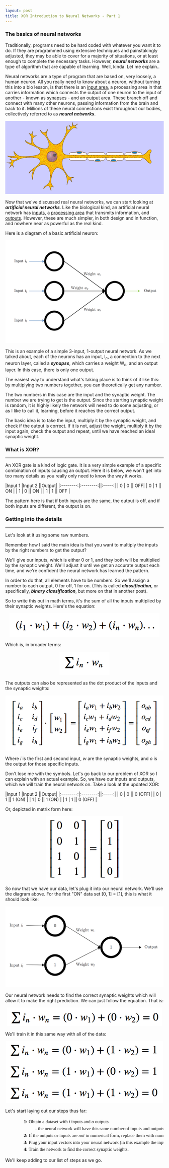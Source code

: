 ```yaml
---
layout: post
title: XOR Introduction to Neural Networks - Part 1
---
```

### The basics of neural networks
Traditionally, programs need to be hard coded with whatever you want it to do. If they are programmed using extensive techniques and painstakingly adjusted, they may be able to cover for a majority of situations, or at least enough to complete the necessary tasks. However, ***neural networks*** are a type of algorithm that are capable of learning. Well, kinda. Let me explain..

Neural networks are a type of program that are based on, very loosely, a human neuron. All you really need to know about a neuron, without turning this into a bio lesson, is that there is an <u>input area</u>, a processing area in that carries information which connects the output of one neuron to the input of another - known as <u>synapses</u> - and an <u>output</u> area. These branch off and connect with many other neurons, passing information from the brain and back to it. Millions of these neural connections exist throughout our bodies, collectively referred to as ***neural networks***.

<center> <img src="/images/neuron.gif" alt="Human Neuron Gif"/> </center>


Now that we've discussed real neural networks, we can start looking at ***artificial neural networks***. Like the biological kind, an artificial neural network has <u>inputs</u>, a <u>processing area</u> that transmits information, and <u>outputs</u>. However, these are much simpler, in both design and in function, and nowhere near as powerful as the real kind.

Here is a diagram of a basic artificial neuron:

<img src="/images/basicNN.png" alt="Basic Neuron"/>

This is an example of a simple 3-input, 1-output neural network. As we talked about, each of the neurons has an input, I<sub><i>n</i></sub>, a connection to the next neuron layer, called a ***synapse***, which carries a weight W<sub><i>n</i></sub>, and an output layer. In this case, there is only one output.

The easiest way to understand what's taking place is to think of it like this: by multiplying two numbers together, you can theoretically get any number.

The two numbers in this case are the input and the synaptic weight. The number we are trying to get is the output.
Since the starting synaptic weight is random, it is highly likely the network will need to do some adjusting, or as I like to call it, learning, before it reaches the correct output.

The basic idea is to take the input, multiply it by the synaptic weight, and check if the output is correct. If it is not, adjust the weight, multiply it by the input again, check the output and repeat, until we have reached an ideal synaptic weight.

### What is XOR?
-------------------------------
An XOR gate is a kind of logic gate. It is a very simple example of a specific combination of inputs causing an output. Here it is below, we won't get into too many details as you really only need to know the way it works.

|Input 1   |Input 2   ||Output|
|:--------:|:--------:||:-----:|
| 0        | 0        || OFF|
| 0        | 1        || ON |
| 1        | 0        || ON |
| 1        | 1        || OFF |

The pattern here is that if both inputs are the same, the output is off, and if both inputs are different, the output is on.

### Getting into the details
--------------------------------------
Let's look at it using some raw numbers.

Remember how I said the main idea is that you want to multiply the inputs by the right numbers to get the output?

We'll give our inputs, which is either 0 or 1, and they both will be multiplied by the synaptic weight. We'll adjust it until we get an accurate output each time, and we're confident the neural network has learned the pattern.

In order to do that, all elements have to be numbers. So we'll assign a number to each output, 0 for off, 1 for on. (This is called ***classification***, or specifically, ***binary classification***, but more on that in another post).

So to write this out in math terms, it's the sum of all the inputs multiplied by their synaptic weights. Here's the equation:

<center> <img src="/images/derive-equation.png" alt="inputs x weights"/> </center>

Which is, in broader terms:

<center> <img src="/images/equation.png" alt="inputs x weights"/> </center>

The outputs can also be represented as the dot product of the inputs and the synaptic weights:

<center> <img src="/images/messymatrix.png" alt="matrix of inputs x weights"/> </center>

Where $i$ is the first and second input, $w$ are the synaptic weights, and $o$ is the output for those specific inputs.

Don't lose me with the symbols. Let's go back to our problem of XOR so I can explain with an actual example. So, we have our inputs and outputs, which we will train the neural network on. Take a look at the updated XOR:

|Input 1   |Input 2   ||Output|
|:--------:|:--------:||:-----:|
| 0        | 0        || 0  (OFF)|
| 0        | 1        || 1  (ON) |
| 1        | 0        || 1  (ON) |
| 1        | 1        || 0  (OFF) |

Or, depicted in matrix form here:

<center> <img src="/images/matrix.png" alt="matrix of inputs/outputs"/> </center>

So now that we have our data, let's plug it into our neural network. We'll use the diagram above. For the first "ON" data set [0, 1] = [1], this is what it should look like:

<center> <img src="/images/inputNN.png" alt="Network with inputs and output"/> </center>

Our neural network needs to find the correct synaptic weights which will allow it to make the right prediction. We can just follow the equation. That is:

<center> <img src="/images/firstinputequation.png" alt="equation with inputs and weights"/> </center>

We'll train it in this same way with all of the data:

<center> <img src="/images/otherinputequations.png" alt="equations with inputs and weights"/> </center>

Let's start laying out our steps thus far:

<pre style="font-family: times, serif; font-size:11pt; text-align: left; line-height: 1.5;">
                <strong>1:</strong> Obtain a dataset with <i>i</i> inputs and <i>o</i> outputs 
                          - the neural network will have this same number of inputs and outputs.
                <strong>2:</strong> If the outputs or inputs are <i>not</i> in numerical form, replace them with numbers (in this example we used 0 and 1).
                <strong>3:</strong> Plug your input vectors into your neural network (in this example the inputs are [0, 0], [0, 1], [1, 0], [1, 1]).
                <strong>4:</strong> Train the network to find the correct synaptic weights.
</pre>

We'll keep adding to our list of steps as we go.
